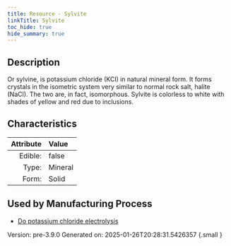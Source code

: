 ```yaml
---
title: Resource - Sylvite
linkTitle: Sylvite
toc_hide: true
hide_summary: true
---
```


## Description
Or sylvine, is potassium chloride (KCl) in natural&#10;&#9; mineral form. It forms crystals in the isometric system very similar to normal rock salt,&#10;&#9; halite (NaCl). The two are, in fact, isomorphous. Sylvite is colorless to white with shades&#10;&#9; of yellow and red due to inclusions. 

## Characteristics

| Attribute      | Value |
|--------:|:------|
|Edible:|false|
|Type:|Mineral|
|Form:|Solid|
 

## Used by Manufacturing Process

- [Do potassium chloride electrolysis](/docs/definitions/process/do-potassium-chloride-electrolysis)


    

Version: pre-3.9.0 Generated on: 2025-01-26T20:28:31.5426357
{.small }
